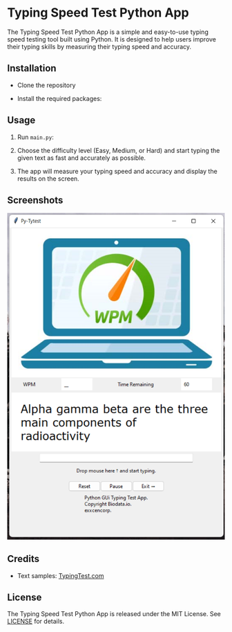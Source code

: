 # Typing Speed Test Python App

The Typing Speed Test Python App is a simple and easy-to-use typing speed testing tool built using Python. It is designed to help users improve their typing skills by measuring their typing speed and accuracy.

## Installation

 - Clone the repository

 - Install the required packages:

## Usage

1. Run `main.py`:



2. Choose the difficulty level (Easy, Medium, or Hard) and start typing the given text as fast and accurately as possible.

3. The app will measure your typing speed and accuracy and display the results on the screen.

## Screenshots

![Screenshot of Python Watermark App](https://github.com/aienx/python-archive/blob/main/py-tytest/snap.png)

## Credits

- Text samples: [TypingTest.com](https://www.typingtest.com/typing-test/)

## License

The Typing Speed Test Python App is released under the MIT License. See [LICENSE](/LICENSE) for details.



